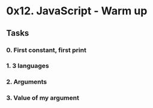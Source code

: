 # 0x12. JavaScript - Warm up

## Tasks

### 0. First constant, first print

### 1. 3 languages

### 2. Arguments

### 3. Value of my argument
